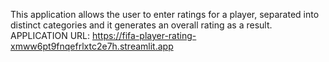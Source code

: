 This application allows the user to enter ratings for a player, separated into distinct categories and it generates an overall rating as a result.
APPLICATION URL: https://fifa-player-rating-xmww6pt9fnqefrlxtc2e7h.streamlit.app
